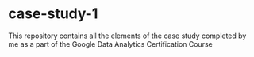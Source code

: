 # case-study-1
This repository contains all the elements of the case study completed by me as a part of the Google Data Analytics Certification Course
